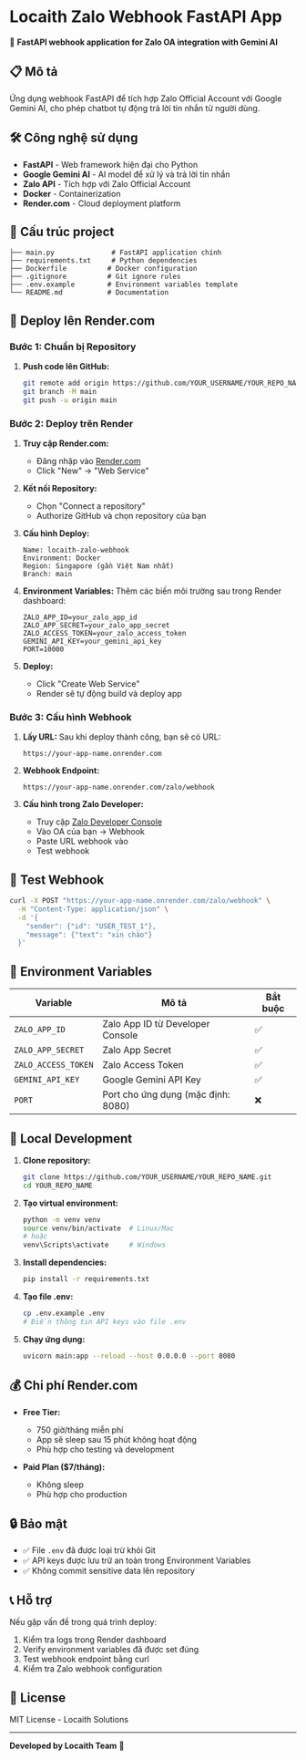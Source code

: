 # Locaith Zalo Webhook FastAPI App

🚀 **FastAPI webhook application for Zalo OA integration with Gemini AI**

## 📋 Mô tả

Ứng dụng webhook FastAPI để tích hợp Zalo Official Account với Google Gemini AI, cho phép chatbot tự động trả lời tin nhắn từ người dùng.

## 🛠️ Công nghệ sử dụng

- **FastAPI** - Web framework hiện đại cho Python
- **Google Gemini AI** - AI model để xử lý và trả lời tin nhắn
- **Zalo API** - Tích hợp với Zalo Official Account
- **Docker** - Containerization
- **Render.com** - Cloud deployment platform

## 📁 Cấu trúc project

```
├── main.py              # FastAPI application chính
├── requirements.txt     # Python dependencies
├── Dockerfile          # Docker configuration
├── .gitignore          # Git ignore rules
├── .env.example        # Environment variables template
└── README.md           # Documentation
```

## 🚀 Deploy lên Render.com

### Bước 1: Chuẩn bị Repository

1. **Push code lên GitHub:**
   ```bash
   git remote add origin https://github.com/YOUR_USERNAME/YOUR_REPO_NAME.git
   git branch -M main
   git push -u origin main
   ```

### Bước 2: Deploy trên Render

1. **Truy cập Render.com:**
   - Đăng nhập vào [Render.com](https://render.com)
   - Click "New" → "Web Service"

2. **Kết nối Repository:**
   - Chọn "Connect a repository"
   - Authorize GitHub và chọn repository của bạn

3. **Cấu hình Deploy:**
   ```
   Name: locaith-zalo-webhook
   Environment: Docker
   Region: Singapore (gần Việt Nam nhất)
   Branch: main
   ```

4. **Environment Variables:**
   Thêm các biến môi trường sau trong Render dashboard:
   ```
   ZALO_APP_ID=your_zalo_app_id
   ZALO_APP_SECRET=your_zalo_app_secret
   ZALO_ACCESS_TOKEN=your_zalo_access_token
   GEMINI_API_KEY=your_gemini_api_key
   PORT=10000
   ```

5. **Deploy:**
   - Click "Create Web Service"
   - Render sẽ tự động build và deploy app

### Bước 3: Cấu hình Webhook

1. **Lấy URL:**
   Sau khi deploy thành công, bạn sẽ có URL:
   ```
   https://your-app-name.onrender.com
   ```

2. **Webhook Endpoint:**
   ```
   https://your-app-name.onrender.com/zalo/webhook
   ```

3. **Cấu hình trong Zalo Developer:**
   - Truy cập [Zalo Developer Console](https://developers.zalo.me)
   - Vào OA của bạn → Webhook
   - Paste URL webhook vào
   - Test webhook

## 🧪 Test Webhook

```bash
curl -X POST "https://your-app-name.onrender.com/zalo/webhook" \
  -H "Content-Type: application/json" \
  -d '{
    "sender": {"id": "USER_TEST_1"},
    "message": {"text": "xin chào"}
  }'
```

## 📝 Environment Variables

| Variable | Mô tả | Bắt buộc |
|----------|-------|----------|
| `ZALO_APP_ID` | Zalo App ID từ Developer Console | ✅ |
| `ZALO_APP_SECRET` | Zalo App Secret | ✅ |
| `ZALO_ACCESS_TOKEN` | Zalo Access Token | ✅ |
| `GEMINI_API_KEY` | Google Gemini API Key | ✅ |
| `PORT` | Port cho ứng dụng (mặc định: 8080) | ❌ |

## 🔧 Local Development

1. **Clone repository:**
   ```bash
   git clone https://github.com/YOUR_USERNAME/YOUR_REPO_NAME.git
   cd YOUR_REPO_NAME
   ```

2. **Tạo virtual environment:**
   ```bash
   python -m venv venv
   source venv/bin/activate  # Linux/Mac
   # hoặc
   venv\Scripts\activate     # Windows
   ```

3. **Install dependencies:**
   ```bash
   pip install -r requirements.txt
   ```

4. **Tạo file .env:**
   ```bash
   cp .env.example .env
   # Điền thông tin API keys vào file .env
   ```

5. **Chạy ứng dụng:**
   ```bash
   uvicorn main:app --reload --host 0.0.0.0 --port 8080
   ```

## 💰 Chi phí Render.com

- **Free Tier:** 
  - 750 giờ/tháng miễn phí
  - App sẽ sleep sau 15 phút không hoạt động
  - Phù hợp cho testing và development

- **Paid Plan ($7/tháng):**
  - Không sleep
  - Phù hợp cho production

## 🔒 Bảo mật

- ✅ File `.env` đã được loại trừ khỏi Git
- ✅ API keys được lưu trữ an toàn trong Environment Variables
- ✅ Không commit sensitive data lên repository

## 📞 Hỗ trợ

Nếu gặp vấn đề trong quá trình deploy:

1. Kiểm tra logs trong Render dashboard
2. Verify environment variables đã được set đúng
3. Test webhook endpoint bằng curl
4. Kiểm tra Zalo webhook configuration

## 📄 License

MIT License - Locaith Solutions

---

**Developed by Locaith Team** 🚀